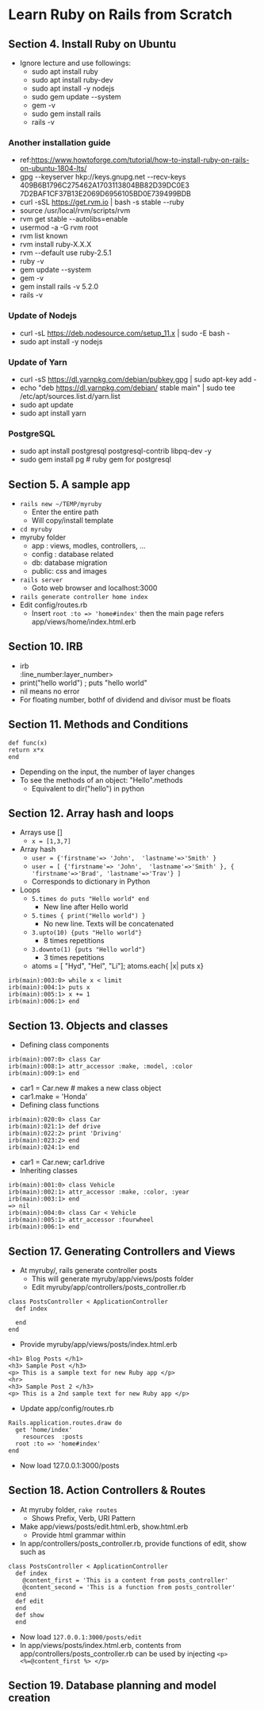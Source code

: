 # Learn Ruby on Rails from Scratch

## Section 4. Install Ruby on Ubuntu
- Ignore lecture and use followings:
  - sudo apt install ruby
  - sudo apt install ruby-dev
  - sudo apt install -y nodejs
  - sudo gem update --system
  - gem -v
  - sudo gem install rails
  - rails -v

### Another installation guide
- ref:https://www.howtoforge.com/tutorial/how-to-install-ruby-on-rails-on-ubuntu-1804-lts/
- gpg --keyserver hkp://keys.gnupg.net --recv-keys 409B6B1796C275462A1703113804BB82D39DC0E3 \
7D2BAF1CF37B13E2069D6956105BD0E739499BDB
- curl -sSL https://get.rvm.io | bash -s stable --ruby
- source /usr/local/rvm/scripts/rvm
- rvm get stable --autolibs=enable
- usermod -a -G rvm root
- rvm list known
- rvm install ruby-X.X.X
- rvm --default use ruby-2.5.1
- ruby -v
- gem update --system
- gem -v
- gem install rails -v 5.2.0
- rails -v
### Update of Nodejs
- curl -sL https://deb.nodesource.com/setup_11.x | sudo -E bash -
- sudo apt install -y nodejs
### Update of Yarn
- curl -sS https://dl.yarnpkg.com/debian/pubkey.gpg | sudo apt-key add -
- echo "deb https://dl.yarnpkg.com/debian/ stable main" | sudo tee /etc/apt/sources.list.d/yarn.list
- sudo apt update
- sudo apt install yarn
### PostgreSQL
- sudo apt install postgresql postgresql-contrib libpq-dev -y
- sudo gem install pg # ruby gem for postgresql


## Section 5. A sample app
- `rails new ~/TEMP/myruby`
  - Enter the entire path
  - Will copy/install template
- `cd myruby`
- myruby folder
  - app : views, modles, controllers, ...
  - config : database related
  - db: database migration
  - public: css and images
- `rails server`
  - Goto web browser and localhost:3000
- `rails generate controller home index`
- Edit config/routes.rb
  - Insert `root :to => 'home#index'` then the main page refers app/views/home/index.html.erb

## Section 10. IRB
- irb<main>:line_number:layer_number>
- print("hello world") ; puts "hello world"
- nil means no error
- For floating number, bothf of dividend and divisor must be floats

## Section 11. Methods and Conditions
```
def func(x)
return x*x
end
```
- Depending on the input, the number of layer changes
- To see the methods of an object: "Hello".methods
  - Equivalent to dir("hello") in python

## Section 12. Array hash and loops
- Arrays use []
  - `x = [1,3,7]`
- Array hash
  - `user = {'firstname'=> 'John',  'lastname'=>'Smith' }`
  - `user = [ {'firstname'=> 'John',  'lastname'=>'Smith' }, { 'firstname'=>'Brad', 'lastname'=>'Trav'} ]`
  - Corresponds to dictionary in Python
- Loops
  - `5.times do puts "Hello world" end`
    - New line after Hello world
  - `5.times { print("Hello world") }`
    - No new line. Texts will be concatenated
  - `3.upto(10) {puts "Hello world"}`
    - 8 times repetitions
  - `3.downto(1) {puts "Hello world"}`
    - 3 times repetitions
  - atoms = [ "Hyd", "Hel", "Li"]; atoms.each{ |x| puts x}
```
irb(main):003:0> while x < limit
irb(main):004:1> puts x
irb(main):005:1> x += 1
irb(main):006:1> end
```

## Section 13. Objects and classes
- Defining class components
```
irb(main):007:0> class Car
irb(main):008:1> attr_accessor :make, :model, :color
irb(main):009:1> end
```
  - car1 = Car.new # makes a new class object
  - car1.make = 'Honda'
- Defining class functions
```
irb(main):020:0> class Car
irb(main):021:1> def drive
irb(main):022:2> print 'Driving'
irb(main):023:2> end
irb(main):024:1> end
```
  - car1 = Car.new; car1.drive
- Inheriting classes
```
irb(main):001:0> class Vehicle
irb(main):002:1> attr_accessor :make, :color, :year
irb(main):003:1> end
=> nil
irb(main):004:0> class Car < Vehicle
irb(main):005:1> attr_accessor :fourwheel
irb(main):006:1> end
```

## Section 17. Generating Controllers and Views
- At myruby/, rails generate controller posts
  - This will generate myruby/app/views/posts folder
  - Edit myruby/app/controllers/posts_controller.rb
```
class PostsController < ApplicationController
  def index

  end
end
```  
  - Provide myruby/app/views/posts/index.html.erb
```
<h1> Blog Posts </h1>
<h3> Sample Post </h3>
<p> This is a sample text for new Ruby app </p>
<hr>
<h3> Sample Post 2 </h3>
<p> This is a 2nd sample text for new Ruby app </p>
```
  - Update app/config/routes.rb
```
Rails.application.routes.draw do
  get 'home/index'
    resources  :posts
  root :to => 'home#index'
end
```
  - Now load 127.0.0.1:3000/posts

## Section 18. Action Controllers & Routes
- At myruby folder, `rake routes`
  - Shows Prefix, Verb, URI Pattern
- Make app/views/posts/edit.html.erb, show.html.erb
  - Provide html grammar within
- In app/controllers/posts_controller.rb, provide functions of edit, show such as
```
class PostsController < ApplicationController
  def index
    @content_first = 'This is a content from posts_controller'
    @content_second = 'This is a function from posts_controller'
  end
  def edit
  end
  def show
  end
```
- Now load `127.0.0.1:3000/posts/edit`
- In app/views/posts/index.html.erb, contents from app/controllers/posts_controller.rb can be used by injecting `<p><%=@content_first %> </p>`

## Section 19. Database planning and model creation
